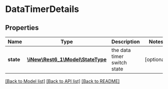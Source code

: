# DataTimerDetails

## Properties
Name | Type | Description | Notes
------------ | ------------- | ------------- | -------------
**state** | [**\iNew\Rest6_1\Model\StateType**](StateType.md) | the data timer switch state | [optional] 

[[Back to Model list]](../README.md#documentation-for-models) [[Back to API list]](../README.md#documentation-for-api-endpoints) [[Back to README]](../README.md)


